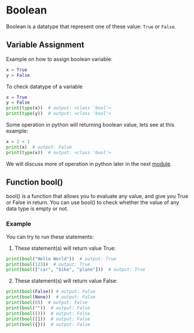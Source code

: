 # Boolean
Boolean is a datatype that represent one of these value: `True` or `False`.
## Variable Assignment
Example on how to assign boolean variable:
```python
x = True
y = False
```

To check datatype of a variable
```python
x = True
y = False
print(type(x))  # output: <class 'bool'>
print(type(y))  # output: <class 'bool'>
```

Some operation in python will returning boolean value, lets see at this example:
```python
x = 2 < 1
print(x)  # output: False
print(type(x))  # output: <class 'bool'>
```
We will discuss more of operation in python later in the next [module]().

## Function bool()

bool() is a function that allows you to evaluate any value, and give you True or False in return. You can use bool() to check whether the value of any data type is empty or not.

### Example  
You can try to run these statements: 

1. These statement(s) will return value True:
```python
print(bool("Hello World"))  # output: True
print(bool(123))  # output: True
print(bool(["car", "bike", "plane"]))  # output: True
  ```

2. These statement(s) will return value False:
```python
print(bool(False)) # output: False
print(bool(None))  # output: False  
print(bool(0))  # output: False
print(bool(""))  # output: False
print(bool(()))  # output: False
print(bool([]))  # output: False
print(bool({}))  # output: False
```
